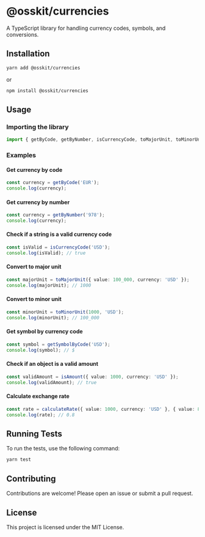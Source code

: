 # @osskit/currencies

A TypeScript library for handling currency codes, symbols, and conversions.

## Installation

```sh
yarn add @osskit/currencies
```

or

```sh
npm install @osskit/currencies
```

## Usage

### Importing the library

```typescript
import { getByCode, getByNumber, isCurrencyCode, toMajorUnit, toMinorUnit, getSymbolByCode, isAmount, calculateRate } from '@osskit/currencies';
```

### Examples

#### Get currency by code

```typescript
const currency = getByCode('EUR');
console.log(currency);
```

#### Get currency by number

```typescript
const currency = getByNumber('978');
console.log(currency);
```

#### Check if a string is a valid currency code

```typescript
const isValid = isCurrencyCode('USD');
console.log(isValid); // true
```

#### Convert to major unit

```typescript
const majorUnit = toMajorUnit({ value: 100_000, currency: 'USD' });
console.log(majorUnit); // 1000
```

#### Convert to minor unit

```typescript
const minorUnit = toMinorUnit(1000, 'USD');
console.log(minorUnit); // 100_000
```

#### Get symbol by currency code

```typescript
const symbol = getSymbolByCode('USD');
console.log(symbol); // $
```

#### Check if an object is a valid amount

```typescript
const validAmount = isAmount({ value: 1000, currency: 'USD' });
console.log(validAmount); // true
```

#### Calculate exchange rate

```typescript
const rate = calculateRate({ value: 1000, currency: 'USD' }, { value: 800, currency: 'EUR' });
console.log(rate); // 0.8
```

## Running Tests

To run the tests, use the following command:

```sh
yarn test
```

## Contributing

Contributions are welcome! Please open an issue or submit a pull request.

## License

This project is licensed under the MIT License.